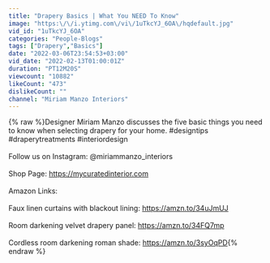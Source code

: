 ```yaml
---
title: "Drapery Basics | What You NEED To Know"
image: "https:\/\/i.ytimg.com\/vi\/1uTkcYJ_6OA\/hqdefault.jpg"
vid_id: "1uTkcYJ_6OA"
categories: "People-Blogs"
tags: ["Drapery","Basics"]
date: "2022-03-06T23:54:53+03:00"
vid_date: "2022-02-13T01:00:01Z"
duration: "PT12M20S"
viewcount: "10882"
likeCount: "473"
dislikeCount: ""
channel: "Miriam Manzo Interiors"
---
```

{% raw %}Designer Miriam Manzo discusses the five basic things you need to know when selecting drapery for your home. #designtips #draperytreatments #interiordesign<br /><br />Follow us on Instagram: @miriammanzo_interiors<br /><br />Shop Page: <a rel="nofollow" target="blank" href="https://mycuratedinterior.com">https://mycuratedinterior.com</a><br /><br />Amazon Links:<br /><br />Faux linen curtains with blackout lining: <a rel="nofollow" target="blank" href="https://amzn.to/34uJmUJ">https://amzn.to/34uJmUJ</a><br /><br />Room darkening velvet drapery panel: <a rel="nofollow" target="blank" href="https://amzn.to/34FQ7mp">https://amzn.to/34FQ7mp</a><br /><br />Cordless room darkening roman shade: <a rel="nofollow" target="blank" href="https://amzn.to/3syOqPD">https://amzn.to/3syOqPD</a>{% endraw %}
